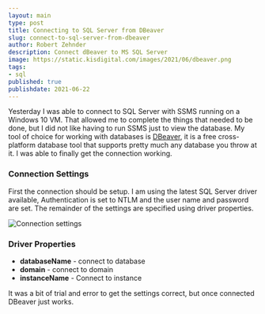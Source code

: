 ```yaml
---
layout: main
type: post
title: Connecting to SQL Server from DBeaver
slug: connect-to-sql-server-from-dbeaver
author: Robert Zehnder
description: Connect dBeaver to MS SQL Server
image: https://static.kisdigital.com/images/2021/06/dbeaver.png
tags: 
- sql
published: true
publishdate: 2021-06-22
---
```


Yesterday I was able to connect to SQL Server with SSMS running on a Windows 10 VM. That allowed me to complete the things that needed to be done, but I did not like having to run SSMS just to view the database. My tool of choice for working with databases is [DBeaver](https://dbeaver.io), it is a free cross-platform database tool that supports pretty much any database you throw at it. I was able to finally get the connection working.

### Connection Settings

First the connection should be setup. I am using the latest SQL Server driver available, Authentication is set to NTLM and the user name and password are set. The remainder of the settings are specified using driver properties.

![Connection settings](https://static.kisdigital.com/images/2021/06/dbeaver-1.png)

### Driver Properties

* **databaseName** - connect to database
* **domain** - connect to domain
* **instanceName** - Connect to instance

It was a bit of trial and error to get the settings correct, but once connected DBeaver just works.
